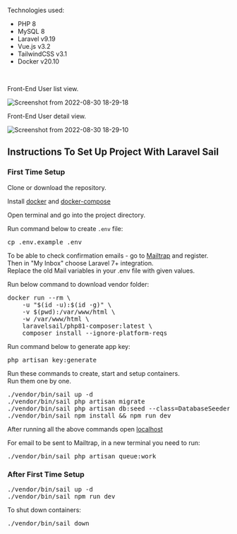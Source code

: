 <p>Technologies used:</p>
<ul>
    <li>PHP 8</li>
    <li>MySQL 8</li>
    <li>Laravel v9.19</li>
    <li>Vue.js v3.2</li>
    <li>TailwindCSS v3.1</li>
    <li>Docker v20.10</li>
</ul>
<br>
<p>Front-End User list view.</p>

![Screenshot from 2022-08-30 18-29-18](https://user-images.githubusercontent.com/104723218/187481912-a95cb80f-ca2c-4a67-a8af-b11d4901a63e.png)
<p>Front-End User detail view.</p>

![Screenshot from 2022-08-30 18-29-10](https://user-images.githubusercontent.com/104723218/187481985-3cf55b33-f5b9-4476-857b-33e090350b1a.png)



<h2>Instructions To Set Up Project With Laravel Sail</h2>


<h3>First Time Setup</h3>

<p>Clone or download the repository.</p>
<p>Install <a href="https://docs.docker.com/engine/install/">docker</a> and <a href="https://docs.docker.com/compose/install/">docker-compose</a></p>
<p>Open terminal and go into the project directory.</p>
<p>Run command below to create <code>.env</code> file:</p>
<pre>cp .env.example .env</pre>
<p>To be able to check confirmation emails - go to <a href="https://mailtrap.io/">Mailtrap</a> and register. 
<br>Then in "My Inbox" choose Laravel 7+ integration. 
<br>Replace the old Mail variables in your .env file with given values.</p> 
<p>Run below command to download vendor folder:</p>
<pre>
docker run --rm \
    -u "$(id -u):$(id -g)" \
    -v $(pwd):/var/www/html \
    -w /var/www/html \
    laravelsail/php81-composer:latest \
    composer install --ignore-platform-reqs
</pre>

<p>Run command below to generate app key:</p>
<pre>php artisan key:generate</pre>

<p>Run these commands to create, start and setup containers. 
<br>Run them one by one.
</p>
<pre>
./vendor/bin/sail up -d
./vendor/bin/sail php artisan migrate
./vendor/bin/sail php artisan db:seed --class=DatabaseSeeder
./vendor/bin/sail npm install && npm run dev
</pre>

<p>After running all the above commands open <a href="http://127.0.0.1:8000/">localhost</a></p>

<p>For email to be sent to Mailtrap, in a new terminal you need to run:</p> 
<pre>./vendor/bin/sail php artisan queue:work</pre>


<h3>After First Time Setup</h3>
<pre>
./vendor/bin/sail up -d
./vendor/bin/sail npm run dev
</pre>


<p>To shut down containers:</p>
<pre>./vendor/bin/sail down</pre>

